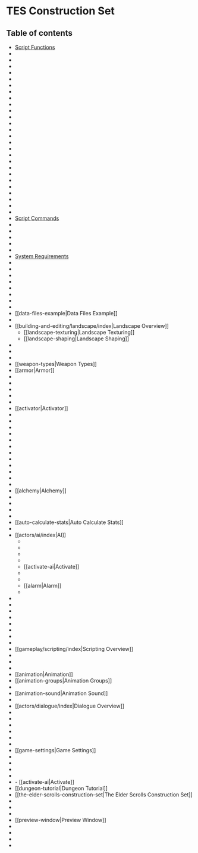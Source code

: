 # TES Construction Set

## Table of contents

- [Script Functions](<ScriptFunctions.md>)
- [](<MoonPhases.md>)
- [](<InventoryScripts.md>)
- [](<PlaceAtPC.md>)
- [](<ChangeWeather.md>)
- [](<ModRegion.md>)
- [](<GetCurrentPackage.md>)
- [](<StatScriptFunctions.md>)
- [](<ScriptRunning.md>)
- [](<StartScript.md>)
- [](<StopScript.md>)
- [](<Position.md>)
- [](<PositionCell.md>)
- [](<CellUpdate.md>)
- [](<GetPos.md>)
- [](<GetAngle.md>)
- [](<GetStartingPos.md>)
- [](<GetStartingAngle.md>)
- [](<GetSecondsPassed.md>)
- [](<PlayGroup.md>)
- [](<LoopGroup.md>)
- [](<SkipAnim.md>)
- [](<Move.md>)
- [](<Rotate.md>)
- [](<RotateWorld.md>)
- [](<MoveWorld.md>)
- [](<GetPlayerDistance.md>)
- [Script Commands](<ScriptCommands.md>)
- [](<UsingVariablesinFunctions.md>)
- [](<DeclaringVariables.md>)
- [](begin.md)
- [](<End.md>)
- [](<ObjectReferencing.md>)
- [System Requirements](<SystemRequirements.md>)
- [](<Preferences.md>)
- [](<CellOverview.md>)
- [](<NamingCells.md>)
- [](<ExteriorCell.md>)
- [](<InteriorCell.md>)
- [](<RegionS.md>)
- [](<WorldTesting.md>)
- [](<DataFiles.md>)
- [[data-files-example|Data Files Example]]
- [](<DataFilesWindow.md>)
- [[building-and-editing/landscape/index|Landscape Overview]]
	- [[landscape-texturing|Landscape Texturing]]
	- [[landscape-shaping|Landscape Shaping]]
- [](object-overview.md)
- [](<Static.md>)
- [](<Weapon.md>)
- [[weapon-types|Weapon Types]]
- [[armor|Armor]]
- [](<Clothing.md>)
- [](<COZM8M.md>)
- [](character-body-layout.md)
- [](<Container.md>)
- [](<ObjectReference.md>)
- [[activator|Activator]]
- [](<Door.md>)
- [](<Book.md>)
- [](<Ingredient.md>)
- [](apparatus.md)
- [](<Lockpick.md>)
- [](<Probe.md>)
- [](<MiscItem.md>)
- [](<BodyPart.md>)
- [](<Light.md>)
- [](<WaterLayer.md>)
- [](<RepairItem.md>)
- [](<Spellmaking.md>)
- [[alchemy|Alchemy]]
- [](<LeveledItem.md>)
- [](<Enchanting.md>)
- [](<Ownership.md>)
- [](character.md)
- [[auto-calculate-stats|Auto Calculate Stats]]
- [](<Disposition.md>)
- [[actors/ai/index|AI]]
	- [](<Wander.md>)
	- [](<Travel.md>)
	- [](<Follow.md>)
	- [](<Escort.md>)
	- [[activate-ai|Activate]]
	- [](<Fight.md>)
	- [](<Flee.md>)
	- [[alarm|Alarm]]
	- [](<Hello.md>)
- [](<InfiniteInventoryItems.md>)
- [](<Creature.md>)
- [](<LeveledCreature.md>)
- [](<Factions.md>)
- [](<Race.md>)
- [](<Class.md>)
- [](<Skills.md>)
- [](<Birthsign.md>)
- [[gameplay/scripting/index|Scripting Overview]]
- [](<GlobalScripts.md>)
- [](<StartScripts.md>)
- [](<SampleScript.md>)
- [[animation|Animation]]
- [[animation-groups|Animation Groups]]
- [](base-character-animation.md)
- [[animation-sound|Animation Sound]]
- [](<Magic.md>)
- [[actors/dialogue/index|Dialogue Overview]]
- [](<QuestTitle.md>)
- [](<TextDefines.md>)
- [](<DialogueVariables.md>)
- [](<DialogueFunctions.md>)
- [](<FriendHit.md>)
- [](<J4POAA.md>)
- [[game-settings|Game Settings]]
- [](<MessageBox.md>)
- [](<Random.md>)
- [](<MenuMode.md>)
- [](<UsedOnMe.md>)
- [](<OnActivate.md>)
			- [[activate-ai|Activate]]
- [[dungeon-tutorial|Dungeon Tutorial]]
- [[the-elder-scrolls-construction-set|The Elder Scrolls Construction Set]]
- [](<ObjectWindow.md>)
- [](<RenderWindow.md>)
- [](<CellWindow.md>)
- [[preview-window|Preview Window]]
- [](<GetEffect.md>)
- [](<RemoveEffects.md>)
- [](<MagicEffectList.md>)
- [](<PCRace.md>)
